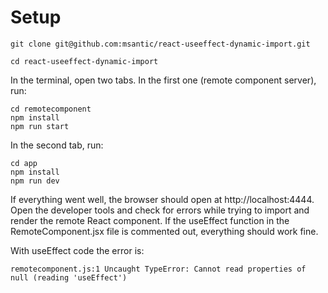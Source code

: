 # Setup

```
git clone git@github.com:msantic/react-useeffect-dynamic-import.git
```

```
cd react-useeffect-dynamic-import
```

In the terminal, open two tabs. In the first one (remote component server), run:

```
cd remotecomponent
npm install
npm run start
```

In the second tab, run:

```
cd app
npm install
npm run dev
```

If everything went well, the browser should open at http://localhost:4444. Open the developer tools and check for errors while trying to import and render the remote React component. If the useEffect function in the RemoteComponent.jsx file is commented out, everything should work fine.

With useEffect code the error is:

```
remotecomponent.js:1 Uncaught TypeError: Cannot read properties of null (reading 'useEffect')
````
